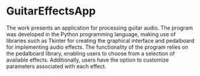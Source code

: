 # GuitarEffectsApp

 The work presents an application for processing guitar audio. The program was developed in the Python programming language, making use of libraries such as Tkinter for
 creating the graphical interface and pedalboard for implementing audio effects.
 The functionality of the program relies on the pedalboard library, enabling users to choose from a selection of available effects. Additionally, users have the option to
 customize parameters associated with each effect.